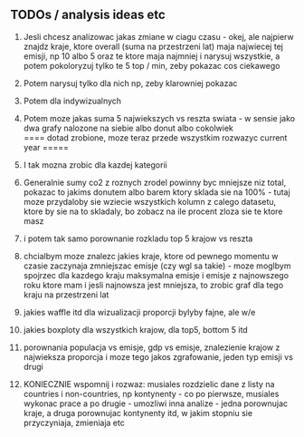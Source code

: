 ## TODOs / analysis ideas etc
1. Jesli chcesz analizowac jakas zmiane w ciagu czasu - okej, ale najpierw znajdz kraje, ktore overall (suma na przestrzeni lat) maja najwiecej tej emisji, np 10 albo 5 oraz te ktore maja najmniej i narysuj wszystkie, a potem pokoloryzuj tylko te 5 top / min, zeby pokazac cos ciekawego
2. Potem narysuj tylko dla nich np, zeby klarowniej pokazac
3. Potem dla indywizualnych
4. Potem moze jakas suma 5 najwiekszych vs reszta swiata - w sensie jako dwa grafy nalozone na siebie albo donut albo cokolwiek  
==== dotad zrobione, moze teraz przede wszystkim rozwazyc current year =====
5. I tak mozna zrobic dla kazdej kategorii
6. Generalnie sumy co2 z roznych zrodel powinny byc mniejsze niz total, pokazac to jakims donutem albo barem ktory sklada sie na 100% - tutaj moze przydaloby sie wziecie wszystkich kolumn z calego datasetu, ktore by sie na to skladaly, bo zobacz na ile procent zloza sie te ktore masz
7. i potem tak samo porownanie rozkladu top 5 krajow vs reszta
8. chcialbym moze znalezc jakies kraje, ktore od pewnego momentu w czasie zaczynaja zmniejszac emisje (czy wgl sa takie) - moze moglbym spojrzec dla kazdego kraju maksymalna emisje i emisje z najnowszego roku ktore mam i jesli najnowsza jest mniejsza, to zrobic graf dla tego kraju na przestrzeni lat
9. jakies waffle itd dla wizualizacji proporcji bylyby fajne, ale w/e
10. jakies boxploty dla wszystkich krajow, dla top5, bottom 5 itd
11. porownania populacja vs emisje, gdp vs emisje, znalezienie krajow z najwieksza proporcja i moze tego jakos zgrafowanie, jeden typ emisji vs drugi

12. KONIECZNIE wspomnij i rozwaz: musiales rozdzielic dane z listy na countries i non-countries, np kontynenty - co po pierwsze, musiales wykonac prace a po drugie - umozliwi inna analize - jedna porownujac kraje, a druga porownujac kontynenty itd, w jakim stopniu sie przyczyniaja, zmieniaja etc
